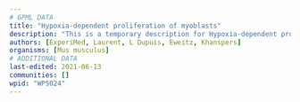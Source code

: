 ```yaml
---
# GPML DATA
title: "Hypoxia-dependent proliferation of myoblasts"
description: "This is a temporary description for Hypoxia-dependent proliferation of myoblasts"
authors: [ExperiMed, Laurent, L Dupuis, Eweitz, Khanspers]
organisms: [Mus musculus]
# ADDITIONAL DATA
last-edited: 2021-06-13
communities: []
wpid: "WP5024"
---
```

